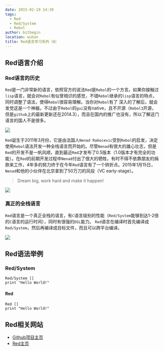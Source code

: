 ```yaml
---
date: 2015-02-19 14:39
tags: 
  - Red
  - Red/System
  - Rebol
author: bitbegin
location: wuhan
title: Red语言学习系列（0）
---
```


## Red语言介绍

### Red语言的历史

`Red`是一门非常新的语言，依照官方的说法`Red`是`Rebol`的一个方言。如果你接触过`lisp`语言，就会对`Rebol`有似曾相识的感觉，不错`Rebol`继承的`lisp`语言的特点，同时调整了语法，使得`Rebol`很容易理解。当你对`Rebol`有了 深入的了解后，就会发觉这是一个神器。不过由于`Rebol`的`gui`没有native，且不开源（`Rebol3`开源，但是`github`上的最新更新还在2014.3），而且在国内的推广也没有，所以了解这门语言的国人不是很多。

![](@assets/2015-02-19-red-study-0/red-birth.png)

`Red`诞生于2011年3月份，它是由法国人`Nenad Rakocevic`受到`Rebol`的启发，决定使用`Rebol`语法开发一种全栈语言而开始的。尽管`Nenad`有很大的雄心壮志，但是`Red`的开发不是一帆风顺，直到最近`Red`才发布了0.5版本（1.0版本才有完全的功能）。在`Red`的前期开发过程中`Nenad`付出了很大的牺牲，有时不得不依靠朋友的捐款来工作，4年多的努力终于在今年`Red`语言有了一个转折点。2015年1月15日，`Nenad`和他的小伙伴在北京拿到了50万刀的风投（VC early-stage）。

> Dream big, work hard and make it happen!


![](@assets/2015-02-19-red-study-0/dream-big.jpg)

### 真正的全栈语言

`Red`语言是一个真正全栈的语言，有`C`语言级别的性能（`Red/System`能够到达1-2倍的`C`语言的运行时间），同时有很强的`DSL`能力。
`Red`语言在编译时首先编译成`Red/System`，然后再编译成目标文件，而且可以跨平台编译。

![](@assets/2015-02-19-red-study-0/red-execution-model.png)

## Red语法举例

### Red/System

    Red/System []
    print "Hello World!"

#### Red

    Red []
    print "Hello World!"

## Red相关网站

* [Github项目主页](https://github.com/red/red)
* [Red主页](http://www.red-lang.org/)

<Vssue :title="$title" />
